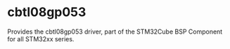 # cbtl08gp053
Provides the cbtl08gp053 driver, part of the STM32Cube BSP Component for all STM32xx series.
